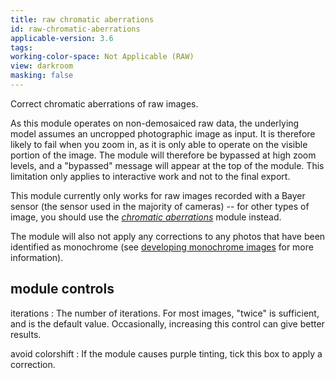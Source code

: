 ```yaml
---
title: raw chromatic aberrations
id: raw-chromatic-aberrations
applicable-version: 3.6
tags:
working-color-space: Not Applicable (RAW)
view: darkroom
masking: false
---
```


Correct chromatic aberrations of raw images.

As this module operates on non-demosaiced raw data, the underlying model assumes an uncropped photographic image as input. It is therefore likely to fail when you zoom in, as it is only able to operate on the visible portion of the image. The module will therefore be bypassed at high zoom levels, and a "bypassed" message will appear at the top of the module. This limitation only applies to interactive work and not to the final export.

This module currently only works for raw images recorded with a Bayer sensor (the sensor used in the majority of cameras) -- for other types of image, you should use the [_chromatic aberrations_](./chromatic-aberrations.md) module instead.

The module will also not apply any corrections to any photos that have been identified as monochrome (see [developing monochrome images](../../guides-tutorials/monochrome.md) for more information).

## module controls

iterations
: The number of iterations. For most images, "twice" is sufficient, and is the default value. Occasionally, increasing this control can give better results.

avoid colorshift
: If the module causes purple tinting, tick this box to apply a correction.
